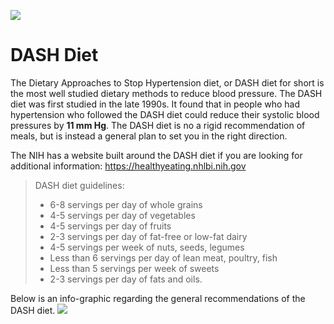 
![](/03_02_01.png)

# DASH Diet

The Dietary Approaches to Stop Hypertension diet, or DASH diet for short is the most well studied dietary methods to reduce blood pressure. The DASH diet was first studied in the late 1990s. It found that in people who had hypertension who followed the DASH diet could reduce their systolic blood pressures by **11 mm Hg**. The DASH diet is no a rigid recommendation of meals, but is instead a general plan to set you in the right direction.

The NIH has a website built around the DASH diet if you are looking for additional information: https://healthyeating.nhlbi.nih.gov

>DASH diet guidelines:
>- 6-8 servings per day of whole grains
>- 4-5 servings per day of vegetables
>- 4-5 servings per day of fruits
>- 2-3 servings per day of fat-free or low-fat dairy
>- 4-5 servings per week of nuts, seeds, legumes
>- Less than 6 servings per day of lean meat, poultry, fish
>- Less than 5 servings per week of sweets
>- 2-3 servings per day of fats and oils.

Below is an info-graphic regarding the general recommendations of the DASH diet.
![](https://www.nhlbi.nih.gov/sites/default/files/inline-images/DASH%20Easting%20Plan%20Pinterest_V3.jpg)